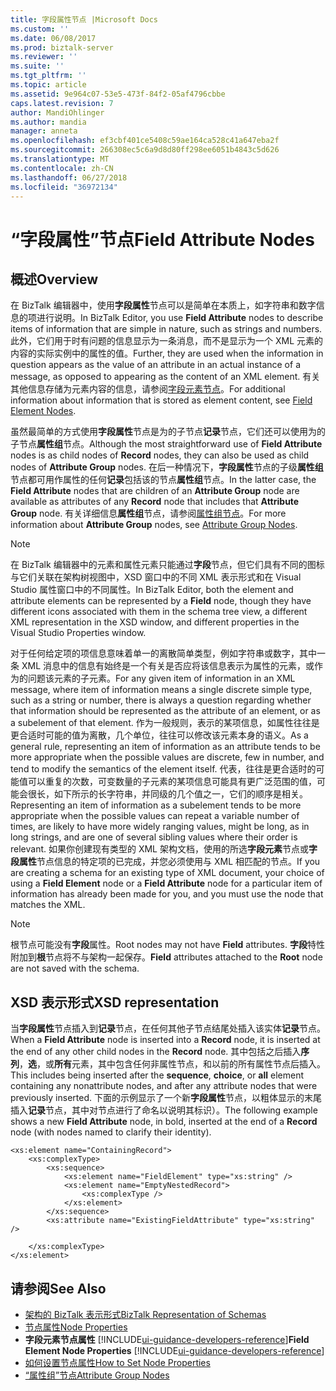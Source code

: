 ```yaml
---
title: 字段属性节点 |Microsoft Docs
ms.custom: ''
ms.date: 06/08/2017
ms.prod: biztalk-server
ms.reviewer: ''
ms.suite: ''
ms.tgt_pltfrm: ''
ms.topic: article
ms.assetid: 9e964c07-53e5-473f-84f2-05af4796cbbe
caps.latest.revision: 7
author: MandiOhlinger
ms.author: mandia
manager: anneta
ms.openlocfilehash: ef3cbf401ce5408c59ae164ca528c41a647eba2f
ms.sourcegitcommit: 266308ec5c6a9d8d80ff298ee6051b4843c5d626
ms.translationtype: MT
ms.contentlocale: zh-CN
ms.lasthandoff: 06/27/2018
ms.locfileid: "36972134"
---
```

# <a name="field-attribute-nodes"></a><span data-ttu-id="78cca-102">“字段属性”节点</span><span class="sxs-lookup"><span data-stu-id="78cca-102">Field Attribute Nodes</span></span>

## <a name="overview"></a><span data-ttu-id="78cca-103">概述</span><span class="sxs-lookup"><span data-stu-id="78cca-103">Overview</span></span>
<span data-ttu-id="78cca-104">在 BizTalk 编辑器中，使用**字段属性**节点可以是简单在本质上，如字符串和数字信息的项进行说明。</span><span class="sxs-lookup"><span data-stu-id="78cca-104">In BizTalk Editor, you use **Field Attribute** nodes to describe items of information that are simple in nature, such as strings and numbers.</span></span> <span data-ttu-id="78cca-105">此外，它们用于时有问题的信息显示为一条消息，而不是显示为一个 XML 元素的内容的实际实例中的属性的值。</span><span class="sxs-lookup"><span data-stu-id="78cca-105">Further, they are used when the information in question appears as the value of an attribute in an actual instance of a message, as opposed to appearing as the content of an XML element.</span></span> <span data-ttu-id="78cca-106">有关其他信息存储为元素内容的信息，请参阅[字段元素节点](../core/field-element-nodes.md)。</span><span class="sxs-lookup"><span data-stu-id="78cca-106">For additional information about information that is stored as element content, see [Field Element Nodes](../core/field-element-nodes.md).</span></span>  

 <span data-ttu-id="78cca-107">虽然最简单的方式使用**字段属性**节点是为的子节点**记录**节点，它们还可以使用为的子节点**属性组**节点。</span><span class="sxs-lookup"><span data-stu-id="78cca-107">Although the most straightforward use of **Field Attribute** nodes is as child nodes of **Record** nodes, they can also be used as child nodes of **Attribute Group** nodes.</span></span> <span data-ttu-id="78cca-108">在后一种情况下，**字段属性**节点的子级**属性组**节点都可用作属性的任何**记录**包括该的节点**属性组**节点。</span><span class="sxs-lookup"><span data-stu-id="78cca-108">In the latter case, the **Field Attribute** nodes that are children of an **Attribute Group** node are available as attributes of any **Record** node that includes that **Attribute Group** node.</span></span> <span data-ttu-id="78cca-109">有关详细信息**属性组**节点，请参阅[属性组节点](../core/attribute-group-nodes.md)。</span><span class="sxs-lookup"><span data-stu-id="78cca-109">For more information about **Attribute Group** nodes, see [Attribute Group Nodes](../core/attribute-group-nodes.md).</span></span>  

> [!NOTE]
>  <span data-ttu-id="78cca-110">在 BizTalk 编辑器中的元素和属性元素只能通过**字段**节点，但它们具有不同的图标与它们关联在架构树视图中，XSD 窗口中的不同 XML 表示形式和在 Visual Studio 属性窗口中的不同属性。</span><span class="sxs-lookup"><span data-stu-id="78cca-110">In BizTalk Editor, both the element and attribute elements can be represented by a **Field** node, though they have different icons associated with them in the schema tree view, a different XML representation in the XSD window, and different properties in the Visual Studio Properties window.</span></span>  

 <span data-ttu-id="78cca-111">对于任何给定项的项信息意味着单一的离散简单类型，例如字符串或数字，其中一条 XML 消息中的信息有始终是一个有关是否应将该信息表示为属性的元素，或作为的问题该元素的子元素。</span><span class="sxs-lookup"><span data-stu-id="78cca-111">For any given item of information in an XML message, where item of information means a single discrete simple type, such as a string or number, there is always a question regarding whether that information should be represented as the attribute of an element, or as a subelement of that element.</span></span> <span data-ttu-id="78cca-112">作为一般规则，表示的某项信息，如属性往往是更合适时可能的值为离散，几个单位，往往可以修改该元素本身的语义。</span><span class="sxs-lookup"><span data-stu-id="78cca-112">As a general rule, representing an item of information as an attribute tends to be more appropriate when the possible values are discrete, few in number, and tend to modify the semantics of the element itself.</span></span> <span data-ttu-id="78cca-113">代表，往往是更合适时的可能值可以重复的次数，可变数量的子元素的某项信息可能具有更广泛范围的值，可能会很长，如下所示的长字符串，并同级的几个值之一，它们的顺序是相关。</span><span class="sxs-lookup"><span data-stu-id="78cca-113">Representing an item of information as a subelement tends to be more appropriate when the possible values can repeat a variable number of times, are likely to have more widely ranging values, might be long, as in long strings, and are one of several sibling values where their order is relevant.</span></span> <span data-ttu-id="78cca-114">如果你创建现有类型的 XML 架构文档，使用的所选**字段元素**节点或**字段属性**节点信息的特定项的已完成，并您必须使用与 XML 相匹配的节点。</span><span class="sxs-lookup"><span data-stu-id="78cca-114">If you are creating a schema for an existing type of XML document, your choice of using a **Field Element** node or a **Field Attribute** node for a particular item of information has already been made for you, and you must use the node that matches the XML.</span></span>  

> [!NOTE]
>  <span data-ttu-id="78cca-115">根节点可能没有**字段**属性。</span><span class="sxs-lookup"><span data-stu-id="78cca-115">Root nodes may not have **Field** attributes.</span></span> <span data-ttu-id="78cca-116">**字段**特性附加到**根**节点将不与架构一起保存。</span><span class="sxs-lookup"><span data-stu-id="78cca-116">**Field** attributes attached to the **Root** node are not saved with the schema.</span></span>  

## <a name="xsd-representation"></a><span data-ttu-id="78cca-117">XSD 表示形式</span><span class="sxs-lookup"><span data-stu-id="78cca-117">XSD representation</span></span>  
 <span data-ttu-id="78cca-118">当**字段属性**节点插入到**记录**节点，在任何其他子节点结尾处插入该实体**记录**节点。</span><span class="sxs-lookup"><span data-stu-id="78cca-118">When a **Field Attribute** node is inserted into a **Record** node, it is inserted at the end of any other child nodes in the **Record** node.</span></span> <span data-ttu-id="78cca-119">其中包括之后插入**序列**，**选**，或**所有**元素，其中包含任何非属性节点，和以前的所有属性节点后插入。</span><span class="sxs-lookup"><span data-stu-id="78cca-119">This includes being inserted after the **sequence**, **choice**, or **all** element containing any nonattribute nodes, and after any attribute nodes that were previously inserted.</span></span> <span data-ttu-id="78cca-120">下面的示例显示了一个新**字段属性**节点，以粗体显示的末尾插入**记录**节点，其中对节点进行了命名以说明其标识）。</span><span class="sxs-lookup"><span data-stu-id="78cca-120">The following example shows a new **Field Attribute** node, in bold, inserted at the end of a **Record** node (with nodes named to clarify their identity).</span></span>  

```  
<xs:element name="ContainingRecord">  
    <xs:complexType>  
        <xs:sequence>  
            <xs:element name="FieldElement" type="xs:string" />  
            <xs:element name="EmptyNestedRecord">  
                <xs:complexType />  
            </xs:element>  
        </xs:sequence>  
        <xs:attribute name="ExistingFieldAttribute" type="xs:string" />  

    </xs:complexType>  
</xs:element>  

```  

## <a name="see-also"></a><span data-ttu-id="78cca-121">请参阅</span><span class="sxs-lookup"><span data-stu-id="78cca-121">See Also</span></span>  
- [<span data-ttu-id="78cca-122">架构的 BizTalk 表示形式</span><span class="sxs-lookup"><span data-stu-id="78cca-122">BizTalk Representation of Schemas</span></span>](../core/biztalk-representation-of-schemas.md)   
- [<span data-ttu-id="78cca-123">节点属性</span><span class="sxs-lookup"><span data-stu-id="78cca-123">Node Properties</span></span>](../core/node-properties.md)   
- <span data-ttu-id="78cca-124">**字段元素节点属性** [!INCLUDE[ui-guidance-developers-reference](../includes/ui-guidance-developers-reference.md)]</span><span class="sxs-lookup"><span data-stu-id="78cca-124">**Field Element Node Properties** [!INCLUDE[ui-guidance-developers-reference](../includes/ui-guidance-developers-reference.md)]</span></span>  
- [<span data-ttu-id="78cca-125">如何设置节点属性</span><span class="sxs-lookup"><span data-stu-id="78cca-125">How to Set Node Properties</span></span>](../core/how-to-set-node-properties.md)   
- [<span data-ttu-id="78cca-126">“属性组”节点</span><span class="sxs-lookup"><span data-stu-id="78cca-126">Attribute Group Nodes</span></span>](../core/attribute-group-nodes.md)
